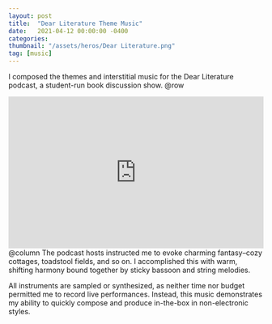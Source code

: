 ```yaml
---
layout: post
title:  "Dear Literature Theme Music"
date:   2021-04-12 00:00:00 -0400
categories: 
thumbnail: "/assets/heros/Dear Literature.png"
tag: [music]
---
```

I composed the themes and interstitial music for the Dear Literature podcast, a student-run book discussion show.
@row
<iframe width="100%" height="300" scrolling="no" frameborder="no" allow="autoplay" src="https://w.soundcloud.com/player/?url=https%3A//api.soundcloud.com/playlists/1241666326&color=%23465e34&auto_play=false&hide_related=true&show_comments=false&show_user=false&show_reposts=false&show_teaser=false&visual=true"></iframe>
@column 
The podcast hosts instructed me to evoke charming fantasy–cozy cottages, toadstool fields, and so on. I accomplished this with warm, shifting harmony bound together by sticky bassoon and string melodies.

All instruments are sampled or synthesized, as neither time nor budget permitted me to record live performances. Instead, this music demonstrates my ability to quickly compose and produce in-the-box in non-electronic styles.